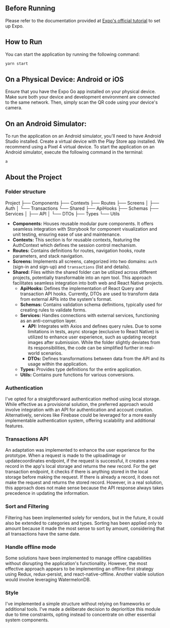 ## Before Running

Please refer to the documentation provided at [Expo's official tutorial](https://docs.expo.dev/tutorial/create-your-first-app/) to set up Expo.

## How to Run

You can start the application by running the following command:

```bash
yarn start
```

## On a Physical Device: Android or iOS

Ensure that you have the Expo Go app installed on your physical device. Make sure both your device and development environment are connected to the same network. Then, simply scan the QR code using your device's camera.

## On an Android Simulator:

To run the application on an Android simulator, you'll need to have Android Studio installed. Create a virtual device with the Play Store app installed. We recommend using a Pixel 4 virtual device. To start the application on an Android simulator, execute the following command in the terminal:

```bash
a
```

## About the Project

### Folder structure

Project
├── Components
├── Contexts
├── Routes
├── Screens
│ ├── Auth
│ └── Transactions
└── Shared
├── ApiHooks
├── Schemas
├── Services
│ ├── API
│ └── DTOs
├── Types
└── Utils

- **Components:** Houses reusable modular pure components. It offers seamless integration with Storybook for component visualization and unit testing, ensuring ease of use and maintenance.
- **Contexts:** This section is for reusable contexts, featuring the AuthContext which defines the session control mechanism.
- **Routes:** Contains definitions for routes, navigation hooks, route parameters, and stack navigation.
- **Screens:** Implements all screens, categorized into two domains: `auth` (sign-in and sign-up) and `transactions` (list and details).
- **Shared:** Files within the shared folder can be utilized across different projects, potentially transformable into an npm tool. This approach facilitates seamless integration into both web and React Native projects.
  - **ApiHooks:** Defines the implementation of React Query and transaction API hooks. Currently, DTOs are used to transform data from external APIs into the system's format.
  - **Schemas:** Contains validation schema definitions, typically used for creating rules to validate forms.
  - **Services:** Handles connections with external services, functioning as an anti-corruption layer.
    - **API:** Integrates with Axios and defines query rules. Due to some limitations in tests, async storage (exclusive to React Native) is utilized to enhance user experience, such as updating receipt images after submission. While the folder slightly deviates from its responsibilities, the code can be simplified further in real-world scenarios.
    - **DTOs:** Defines transformations between data from the API and its usage within the application.
  - **Types:** Provides type definitions for the entire application.
  - **Utils:** Contains pure functions for various conversions.

### Authentication

I've opted for a straightforward authentication method using local storage. While effective as a provisional solution, the preferred approach would involve integration with an API for authentication and account creation. Alternatively, services like Firebase could be leveraged for a more easily implementable authentication system, offering scalability and additional features.

### Transactions API

An adaptation was implemented to enhance the user experience for the prototype. When a request is made to the uploadimage or updatecoordinates endpoint, if the request is successful, it creates a new record in the app's local storage and returns the new record. For the get transaction endpoint, it checks if there is anything stored in the local storage before making the request. If there is already a record, it does not make the request and returns the stored record. However, in a real solution, this approach does not make sense because the API response always takes precedence in updating the information.

### Sort and Filtering

Filtering has been implemented solely for vendors, but in the future, it could also be extended to categories and types. Sorting has been applied only to amount because it made the most sense to sort by amount, considering that all transactions have the same date.

### Handle offline mode

Some solutions have been implemented to manage offline capabilities without disrupting the application's functionality. However, the most effective approach appears to be implementing an offline-first strategy using Redux, redux-persist, and react-native-offline. Another viable solution would involve leveraging WatermelonDB.

### Style

I've implemented a simple structure without relying on frameworks or additional tools. I've made a deliberate decision to deprioritize this module due to time constraints, opting instead to concentrate on other essential system components.
